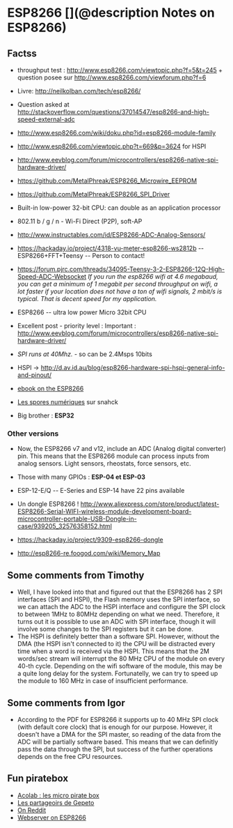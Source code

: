 # ESP8266 [](@description Notes on ESP8266)

## Factss
 
* throughput test : http://www.esp8266.com/viewtopic.php?f=5&t=245 + question posee sur http://www.esp8266.com/viewforum.php?f=6
* Livre: http://neilkolban.com/tech/esp8266/
* Question asked at http://stackoverflow.com/questions/37014547/esp8266-and-high-speed-external-adc
* http://www.esp8266.com/wiki/doku.php?id=esp8266-module-family

* http://www.esp8266.com/viewtopic.php?t=669&p=3624 for HSPI
* http://www.eevblog.com/forum/microcontrollers/esp8266-native-spi-hardware-driver/
* https://github.com/MetalPhreak/ESP8266_Microwire_EEPROM
* https://github.com/MetalPhreak/ESP8266_SPI_Driver
* Built-in low-power 32-bit CPU: can double as an application processor 
* 802.11 b / g / n  - Wi-Fi Direct (P2P), soft-AP 
* http://www.instructables.com/id/ESP8266-ADC-Analog-Sensors/
* https://hackaday.io/project/4318-vu-meter-esp8266-ws2812b -- ESP8266+FFT+Teensy -- Person to contact!
* https://forum.pjrc.com/threads/34095-Teensy-3-2-ESP8266-12Q-High-Speed-ADC-Websocket _If you run the esp8266 wifi at 4.6 megabaud, you can get a minimum of 1 megabit per second throughput on wifi, a lot faster if your location does not have a ton of wifi signals, 2 mbit/s is typical. That is decent speed for my application._

* ESP8266 -- ultra low power Micro 32bit CPU
* Excellent post - priority level : Important : http://www.eevblog.com/forum/microcontrollers/esp8266-native-spi-hardware-driver/
* _SPI runs at 40Mhz._ - so can be 2.4Msps 10bits
* HSPI -> http://d.av.id.au/blog/esp8266-hardware-spi-hspi-general-info-and-pinout/

* [ebook on the ESP8266](https://leanpub.com/ESP8266_ESP32)
 
* [Les spores numériques](http://snhack.du-libre.org/doku.php?id=projets:spores_numeriques) sur snahck

* Big brother : __ESP32__

### Other versions

* Now, the ESP8266 v7 and v12, include an ADC (Analog digital converter) pin. This means that the ESP8266 module can process inputs from analog sensors. Light sensors, rheostats, force sensors, etc. 
* Those with many GPIOs : __ESP-04 et ESP-03__
* ESP-12-E/Q -- E-Series and ESP-14 have 22 pins available

* Un dongle ESP8266 ! http://www.aliexpress.com/store/product/latest-ESP8266-Serial-WIFI-wireless-module-development-board-microcontroller-portable-USB-Dongle-in-case/939205_32576358152.html
* https://hackaday.io/project/9309-esp8266-dongle
* http://esp8266-re.foogod.com/wiki/Memory_Map

## Some comments from Timothy

* Well, I have looked into that and figured out that the ESP8266 has 2 SPI interfaces (SPI and HSPI), the Flash memory uses the SPI interface, so we can attach the ADC to the HSPI interface and configure the SPI clock to between 1MHz to 80MHz depending on what we need. Therefore, it turns out it is possible to use an ADC with SPI interface, though it will involve some changes to the SPI registers but it can be done. 
* The HSPI is definitely better than a software SPI. However, without the DMA (the HSPI isn't connected to it) the CPU will be distracted every time when a word is received via the HSPI. This means that the 2M words/sec stream will interrupt the 80 MHz CPU of the module on every 40-th cycle. Depending on the wifi software of the module, this may be a quite long delay for the system. Fortunatelly, we can try to speed up the module to 160 MHz in case of insufficient performance.

## Some comments from Igor

* According to the PDF for ESP8266 it supports up to 40 MHz SPI clock (with default core clock) that is enough for our purpose. However, it doesn't have a DMA for the SPI master, so reading of the data from the ADC will be partially software based. This means that we can definitly pass the data through the SPI, but success of the further operations depends on the free CPU resources.




## Fun piratebox

* [Acolab : les micro pirate box](http://forum.acolab.fr/t/sub-micro-pirate-box-en-esp8266/57)
* [Les partageoirs de Gepeto](https://bricoles.du-libre.org/doku.php?id=esp8266:le_partageoir)
* [On Reddit](https://www.reddit.com/r/esp8266/comments/4awgtr/has_anyone_done_a_piratebox_type_thing_with_an/)
* [Webserver on ESP8266](https://github.com/esp8266/Arduino/blob/d218c4ead3df50ac9cbdfa7144698850a03f2066/hardware/esp8266com/esp8266/libraries/ESP8266WebServer/examples/SDWebServer/SDWebServer.ino)

